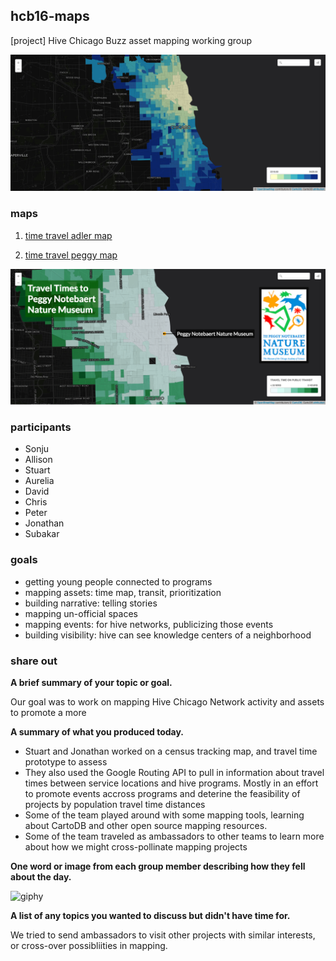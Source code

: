 ## hcb16-maps
[project] Hive Chicago Buzz asset mapping working group

![peggy distance prototype](img/peggy.png)

### maps

1. [time travel adler map](https://team.cartodb.com/u/stuartlynn/viz/1a274992-c211-11e5-bc5e-0e3ff518bd15/public_map)

2.  [time travel peggy map](https://team.cartodb.com/u/stuartlynn/viz/75814c8e-c211-11e5-962a-0ea31932ec1d/public_map)

![peggy distance prototype](img/peggy-2.png)

### participants

* Sonju
* Allison
* Stuart
* Aurelia
* David
* Chris
* Peter
* Jonathan
* Subakar

### goals

* getting young people connected to programs
* mapping assets: time map, transit, prioritization
* building narrative: telling stories
* mapping un-official spaces
* mapping events: for hive networks, publicizing those events
* building visibility: hive can see knowledge centers of a neighborhood

### share out

**A brief summary of your topic or goal.**

Our goal was to work on mapping Hive Chicago Network activity and assets to promote a more 

**A summary of what you produced today.**

* Stuart and Jonathan worked on a census tracking map, and travel time prototype to assess
* They also used the Google Routing API to pull in information about travel times between service locations and hive programs. Mostly in an effort to promote events accross programs and deterine the feasibility of projects by population travel time distances
* Some of the team played around with some mapping tools, learning about CartoDB and other open source mapping resources.
* Some of the team traveled as ambassadors to other teams to learn more about how we might cross-pollinate mapping projects

**One word or image from each group member describing how they fell about the day.**

![giphy](http://i.giphy.com/9QWwgHzvuC7As.gif)

**A list of any topics you wanted to discuss but didn't have time for.**

We tried to send ambassadors to visit other projects with similar interests, or cross-over possibliities in mapping.
